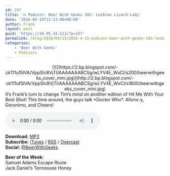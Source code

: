 ```yaml
---
id: 247
title: '☊ Podcast: Beer With Geeks 102: Lesbian Lizard Lady'
date: '2016-04-15T11:13:00+00:00'
author: Frank
layout: post
guid: 'https://34.95.34.211/?p=247'
permalink: /blog/2016/04/15/2016-4-15-podcast-beer-with-geeks-102-lesbian-lizard-lady/
categories:
    - 'Beer With Geeks'
    - Podcasts
---
```


<div class="separator" style="clear: both; text-align: center;">[![](https://2.bp.blogspot.com/-ck111uf5lVA/VppSlc8VjTI/AAAAAAABCSg/wLYV4E_WxCI/s200/beerwithgeeks_cover_mini.jpg)](http://2.bp.blogspot.com/-ck111uf5lVA/VppSlc8VjTI/AAAAAAABCSg/wLYV4E_WxCI/s1600/beerwithgeeks_cover_mini.jpg)</div>It’s Frank’s turn to change Tim’s mind on another edition of Hit Me With Your Best Shot! This time around, the guys talk *Doctor Who*. Allons-y, Geronimo, and Cheers!

<audio controls="controls"><source src="http://www.podtrac.com/pts/redirect.mp3/archive.org/download/BWG102/BWG102.mp3" type="audio/mpeg"></source><embed height="80px" width="100px"></embed> Your browser does not support this audio</audio>  
  
  
  
**Download:** [MP3](http://www.podtrac.com/pts/redirect.mp3/archive.org/download/BWG102/BWG102.mp3)  
**Subscribe:** [iTunes](https://itunes.apple.com/us/podcast/beer-with-geeks/id910485914?mt=2) / [RSS](http://feeds.feedburner.com/beerwithgeeks) / [Overcast](https://overcast.fm/itunes910485914/beer-with-geeks-a-geek-pop-culture-podcast)  
**Social:** [@BeerWithGeeks](https://twitter.com/beerwithgeeks)

**Beer of the Week:**   
Samuel Adams Escape Route  
Jack Daniel’s Tennessee Honey